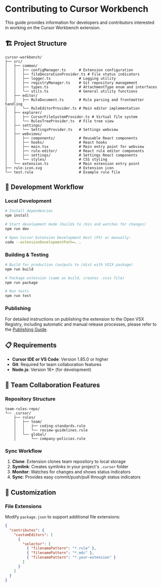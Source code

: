 # Contributing to Cursor Workbench

This guide provides information for developers and contributors interested in working on the Cursor Workbench extension.

## 🏗️ Project Structure

```
cursor-workbench/
├── src/
│   ├── common/
│   │   ├── configManager.ts      # Extension configuration
│   │   ├── fileDecorationProvider.ts # File status indicators
│   │   ├── logger.ts             # Logging utility
│   │   ├── registryManager.ts    # Git repository management
│   │   ├── types.ts              # AttachmentType enum and interfaces
│   │   └── utils.ts              # General utility functions
│   ├── editor/
│   │   ├── RuleDocument.ts       # Rule parsing and frontmatter handling
│   │   └── RuleEditorProvider.ts # Main editor implementation
│   ├── explorer/
│   │   ├── CursorFileSystemProvider.ts # Virtual file system
│   │   └── RulesTreeProvider.ts  # File tree view
│   ├── settings/
│   │   └── SettingsProvider.ts   # Settings webview
│   ├── webviews/
│   │   ├── components/           # Reusable React components
│   │   ├── hooks/                # React hooks
│   │   ├── main.tsx              # Main entry point for webview
│   │   ├── rule-editor/          # React rule editor components
│   │   ├── settings/             # Settings React components
│   │   └── styles/               # CSS styling
│   └── extension.ts              # Main extension entry point
├── rule-icon.svg                 # Extension icon
└── test.rule                     # Example rule file
```

## 🔄 Development Workflow

### Local Development

```bash
# Install dependencies
npm install

# Start development mode (builds to /bin and watches for changes)
npm run dev

# Open Cursor Extension Development Host (F5) or manually:
code --extensionDevelopmentPath=. .
```

### Building & Testing

```bash
# Build for production (outputs to /dist with VSIX package)
npm run build

# Package extension (same as build, creates .vsix file)
npm run package

# Run tests
npm run test
```

### Publishing

For detailed instructions on publishing the extension to the Open VSX Registry, including automatic and manual release processes, please refer to the [Publishing Guide](PUBLISHING.md).

## 📋 Requirements

- **Cursor IDE or VS Code**: Version 1.85.0 or higher
- **Git**: Required for team collaboration features
- **Node.js**: Version 16+ (for development)

## 🤝 Team Collaboration Features

### Repository Structure
```
team-rules-repo/
└── .cursor/
    ├── rules/
    │   ├── team/
    │   │   ├── coding-standards.rule
    │   │   └── review-guidelines.rule
    │   └── global/
    │       └── company-policies.rule
```

### Sync Workflow
1. **Clone**: Extension clones team repository to local storage
2. **Symlink**: Creates symlinks in your project's `.cursor` folder
3. **Monitor**: Watches for changes and shows status indicators
4. **Sync**: Provides easy commit/push/pull through status indicators

## 🎨 Customization

### File Extensions
Modify `package.json` to support additional file extensions:

```json
{
  "contributes": {
    "customEditors": [
      {
        "selector": [
          { "filenamePattern": "*.rule" },
          { "filenamePattern": "*.mdc" },
          { "filenamePattern": "*.your-extension" }
        ]
      }
    ]
  }
}
```
